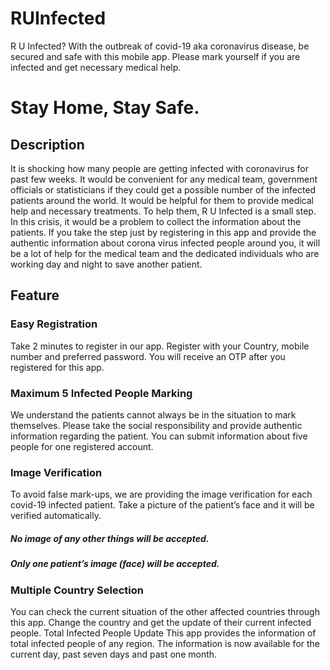 # RUInfected
R U Infected? With the outbreak of covid-19 aka coronavirus disease, be secured and safe with this mobile app. Please mark yourself if you are infected and get necessary medical help.

# Stay Home, Stay Safe.

## Description
It is shocking how many people are getting infected with coronavirus for past few weeks. It would be convenient for any medical team, government officials or statisticians if they could get a possible number of the infected patients around the world. It would be helpful for them to provide medical help and necessary treatments. 
To help them, R U Infected is a small step. In this crisis, it would be a problem to collect the information about the patients. If you take the step just by registering in this app and provide the authentic information about corona virus infected people around you, it will be a lot of help for the medical team and the dedicated individuals who are working day and night to save another patient. 

## Feature
### Easy Registration
Take 2 minutes to register in our app. Register with your Country, mobile number and preferred password. You will receive an OTP after you registered for this app.  

### Maximum 5 Infected People Marking
We understand the patients cannot always be in the situation to mark themselves. Please take the social responsibility and provide authentic information regarding the patient. You can submit information about five people for one registered account.

### Image Verification
To avoid false mark-ups, we are providing the image verification for each covid-19 infected patient. Take a picture of the patient’s face and it will be verified automatically.

##### No image of any other things will be accepted.
##### Only one patient’s image (face) will be accepted.

### Multiple Country Selection
You can check the current situation of the other affected countries through this app. Change the country and get the update of their current infected people.
Total Infected People Update
This app provides the information of total infected people of any region. The information is now available for the current day, past seven days and past one month.

